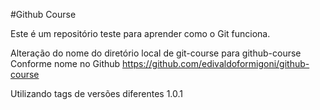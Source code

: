 #Github Course

Este é um repositório teste para aprender como o Git funciona.

Alteração do nome do diretório local de git-course para github-course
Conforme nome no Github
https://github.com/edivaldoformigoni/github-course

Utilizando tags de versões diferentes 1.0.1